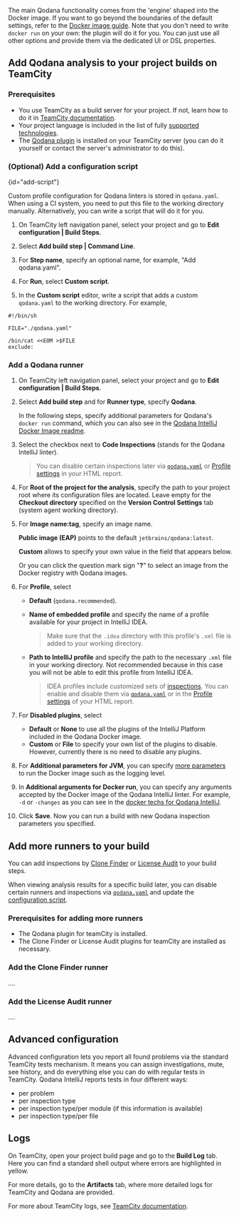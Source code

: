 [//]: # (title: TeamCity Plugin Configuration)

The main Qodana functionality comes from the 'engine' shaped into the Docker image. If you want to go beyond the boundaries of the default settings, refer to the [Docker image guide](https://www.jetbrains.com/help/qodana/qodana-intellij-docker-readme.html). Note that you don't need to write `docker run` on your own: the plugin will do it for you. You can just use all other options and provide them via the dedicated UI or DSL properties.

## Add Qodana analysis to your project builds on TeamCity

### Prerequisites

- You use TeamCity as a build server for your project. If not, learn how to do it in [TeamCity documentation](https://www.jetbrains.com/help/teamcity/teamcity-documentation.html).
- Your project language is included in the list of fully [supported technologies](https://www.jetbrains.com/help/qodana/supported-technologies.html).
- The [Qodana plugin](https://plugins.jetbrains.com/plugin/15498-qodana) is installed on your TeamCity server (you can do it yourself or contact the server's administrator to do this).


### (Optional) Add a configuration script
{id="add-script"}

Custom profile configuration for Qodana linters is stored in `qodana.yaml`. When using a CI system, you need to put this file to the working directory manually. Alternatively, you can write a script that will do it for you.

1. On TeamCity left navigation panel, select your project and go to **Edit configuration | Build Steps**.

2. Select **Add build step | Command Line**.

3. For **Step name**, specify an optional name, for example, "Add qodana.yaml".

4. For **Run**, select **Custom script**.

5. In the **Custom script** editor, write a script that adds a custom `qodana.yaml` to the working directory. For example,

```
#!/bin/sh

FILE="./qodana.yaml"

/bin/cat <<EOM >$FILE
exclude:
```
   
  


### Add a Qodana runner

1. On TeamCity left navigation panel, select your project and go to **Edit configuration | Build Steps**.

2. Select **Add build step** and for **Runner type**, specify **Qodana**.

   In the following steps, specify additional parameters for Qodana's `docker run` command, which you can also see in the [Qodana IntelliJ Docker Image readme](qodana-intellij-docker-readme.md).

3. Select the checkbox next to **Code Inspections** (stands for the Qodana IntelliJ linter).

   >You can disable certain inspections later via [`qodana.yaml`](qodana-yaml.md#exclude-inspection) or [Profile settings](ui-overview.md#Adjust+your+inspection+profile) in your HTML report.

4. For **Root of the project for the analysis**, specify the path to your project root where its configuration files are located. Leave empty for the **Checkout directory** specified on the **Version Control Settings** tab (system agent working directory).

5. For **Image name:tag**, specify an image name. 
   
   **Public image (EAP)** points to the default `jetbrains/qodana:latest`. 
   
   **Custom** allows to specify your own value in the field that appears below.
   
   Or you can click the question mark sign "**?**" to select an image from the Docker registry with Qodana images.

6. For **Profile**, select 
   - **Default** (`qodana.recommended`). 
   - **Name of embedded profile** and specify the name of a profile available for your project in IntelliJ IDEA.
     
     >Make sure that the `.idea` directory with this profile's `.xml` file is added to your working directory.
     
   - **Path to IntelliJ profile** and specify the path to the necessary `.xml` file in your working directory. Not recommended because in this case you will not be able to edit this profile from IntelliJ IDEA.
    
      >IDEA profiles include customized sets of [inspections](https://www.jetbrains.com/help/idea/code-inspection.html). You can enable and disable them via [`qodana.yaml`](qodana-yaml.md#exclude-inspection) or in the [Profile settings](ui-overview.md#Adjust+your+inspection+profile) of your HTML report.
     

7. For **Disabled plugins**, select
   - **Default** or **None** to use all the plugins of the IntelliJ Platform included in the Qodana Docker image.
   - **Custom** or **File** to specify your own list of the plugins to disable. However, currently there is no need to disable any plugins.
     
8. For **Additional parameters for JVM**, you can specify [more parameters](qodana-intellij-docker-techs.md#qodana-execution-tuneup) to run the Docker image such as the logging level.

9. In **Additional arguments for Docker run**, you can specify any arguments accepted by the Docker image of the Qodana IntelliJ linter. For example, `-d` or `-changes` as you can see in the [docker techs for Qodana IntelliJ](qodana-intellij-docker-techs.md#Configuration).

10. Click **Save**. Now you can run a build with new Qodana inspection parameters you specified.


## Add more runners to your build
You can add inspections by [Clone Finder](about-clone-finder.md) or [License Audit](about-license-audit.md) to your build steps.

When viewing analysis results for a specific build later, you can disable certain runners and inspections via [`qodana.yaml`](qodana-yaml.md) and update the [configuration script](#add-script).

[//]: # "correct?"


### Prerequisites for adding more runners

- The Qodana plugin for teamCity is installed.
- The Clone Finder or License Audit plugins for teamCity are installed as necessary.

### Add the Clone Finder runner

....

### Add the License Audit runner 

....

## Advanced configuration

[//]: # "delete? supplement? ...todo: Failure Conditions based on Qodana metrics"

Advanced configuration lets you report all found problems via the standard TeamCity tests mechanism. It means
you can assign investigations, mute, see history, and do everything else you can do with regular tests in TeamCity. Qodana IntelliJ reports tests in four different ways:

- per problem
- per inspection type
- per inspection type/per module (if this information is available)
- per inspection type/per file

## Logs

On TeamCity, open your project build page and go to the **Build Log** tab. Here you can find a standard shell output where errors are highlighted in yellow.

For more details, go to the **Artifacts** tab, where more detailed logs for TeamCity and Qodana are provided.

For more about TeamCity logs, see [TeamCity documentation](https://www.jetbrains.com/help/teamcity/teamcity-documentation.html).

